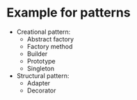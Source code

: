 # Example for patterns
- Creational pattern:
    - Abstract factory
    - Factory method
    - Builder
    - Prototype
    - Singleton
- Structural pattern:
    - Adapter
    - Decorator
